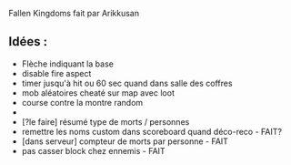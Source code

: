 Fallen Kingdoms fait par Arikkusan

## Idées :
- Flèche indiquant la base
- disable fire aspect
- timer jusqu'à hit ou 60 sec quand dans salle des coffres 
- mob aléatoires cheaté sur map avec loot
- course contre la montre random
-
- [?le faire] résumé type de morts / personnes
- remettre les noms custom dans scoreboard quand déco-reco - FAIT?
- [dans serveur] compteur de morts par personne - FAIT
- pas casser block chez ennemis - FAIT